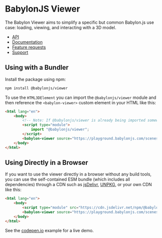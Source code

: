 # BabylonJS Viewer

The Babylon Viewer aims to simplify a specific but common Babylon.js use case: loading, viewing, and interacting with a 3D model.

- [API](https://doc.babylonjs.com/packages/viewer/index)
- [Documentation](https://doc.babylonjs.com/features/featuresDeepDive/babylonViewer)
- [Feature requests](https://forum.babylonjs.com/t/babylon-viewer-v2/54317)
- [Support](https://forum.babylonjs.com/c/questions)

## Using with a Bundler

Install the package using npm:

```bash
npm install @babylonjs/viewer
```

To use the `HTML3DElement` you can import the `@babylonjs/viewer` module and then reference the `<babylon-viewer>` custom element in your HTML like this:

```html
<html lang="en">
    <body>
        <!-- Note: If @babylonjs/viewer is already being imported somewhere in your JavaScript, you don't need this script import. -->
        <script type="module">
            import "@babylonjs/viewer";
        </script>
        <babylon-viewer source="https://playground.babylonjs.com/scenes/BoomBox.glb"></babylon-viewer>
    </body>
</html>
```

## Using Directly in a Browser

If you want to use the viewer directly in a browser without any build tools, you can use the self-contained ESM bundle (which includes all dependencies) through a CDN such as [jsDelivr](https://www.jsdelivr.com/), [UNPKG](https://unpkg.com/), or your own CDN like this:

```html
<html lang="en">
    <body>
        <script type="module" src="https://cdn.jsdelivr.net/npm/@babylonjs/viewer/dist/babylon-viewer.esm.min.js"></script>
        <babylon-viewer source="https://playground.babylonjs.com/scenes/BoomBox.glb"></babylon-viewer>
    </body>
</html>
```

See the [codepen.io](https://codepen.io/BabylonJS/pen/ogvbyyW) example for a live demo.

